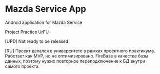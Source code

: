 # Mazda Service App

Android application for Mazda Service

Project Practice UrFU

[UPD] Not ready to be released

[RU] Проект делался в университете в рамках проектного практикума. Работает как MVP, но не оптимизировано. FireBase в качестве базы данных, поэтому нужно повторное переподключение к БД внутри самого проекта.
